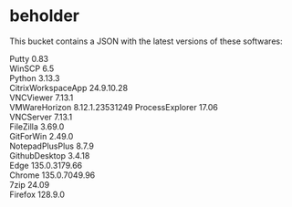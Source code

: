 # beholder
This bucket contains a JSON with the latest versions of these softwares:

Putty              0.83           
WinSCP             6.5            
Python             3.13.3         
CitrixWorkspaceApp 24.9.10.28     
VNCViewer          7.13.1         
VMWareHorizon      8.12.1.23531249
ProcessExplorer    17.06          
VNCServer          7.13.1         
FileZilla          3.69.0         
GitForWin          2.49.0         
NotepadPlusPlus    8.7.9          
GithubDesktop      3.4.18         
Edge               135.0.3179.66  
Chrome             135.0.7049.96  
7zip               24.09          
Firefox            128.9.0          



